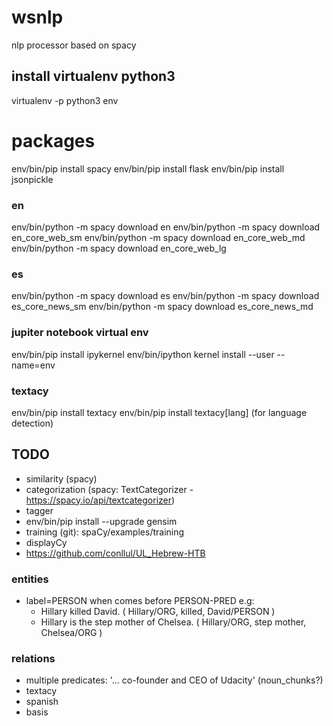 # wsnlp
nlp processor based on spacy

## install virtualenv python3
virtualenv -p python3 env

# packages
env/bin/pip install spacy
env/bin/pip install flask
env/bin/pip install jsonpickle

### en
env/bin/python -m spacy download en
env/bin/python -m spacy download en_core_web_sm
env/bin/python -m spacy download en_core_web_md
env/bin/python -m spacy download en_core_web_lg

### es
env/bin/python -m spacy download es
env/bin/python -m spacy download es_core_news_sm
env/bin/python -m spacy download es_core_news_md

### jupiter notebook virtual env
env/bin/pip install ipykernel
env/bin/ipython kernel install --user --name=env

### textacy
env/bin/pip install textacy
env/bin/pip install textacy[lang] (for language detection)

## TODO
- similarity (spacy)
- categorization (spacy: TextCategorizer - https://spacy.io/api/textcategorizer)
- tagger
- env/bin/pip install --upgrade gensim
- training (git): spaCy/examples/training
- displayCy
- https://github.com/conllul/UL_Hebrew-HTB

### entities
- label=PERSON when comes before PERSON-PRED
  e.g: 
  - Hillary killed David.
    ( Hillary/ORG, killed, David/PERSON )
  - Hillary is the step mother of Chelsea.
    ( Hillary/ORG, step mother, Chelsea/ORG )

### relations
- multiple predicates: '... co-founder and CEO of Udacity' (noun_chunks?)
- textacy
- spanish
- basis
